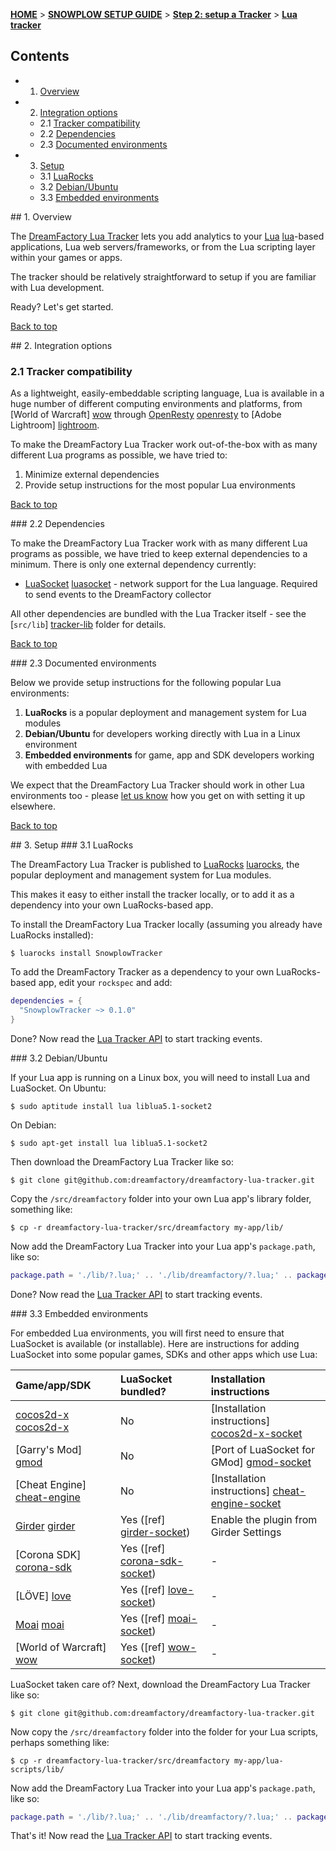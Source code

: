 <a name="top" />

[**HOME**](Home) > [**SNOWPLOW SETUP GUIDE**](Setting-up-DreamFactory) > [**Step 2: setup a Tracker**](Setting-up-a-Tracker) > [**Lua tracker**](Lua-tracker-setup)

## Contents

- 1. [Overview](#overview)
- 2. [Integration options](#integration-options)
  - 2.1 [Tracker compatibility](#compatibility)
  - 2.2 [Dependencies](#dependencies)
  - 2.3 [Documented environments](#documented-envs)
- 3. [Setup](#setup)
  - 3.1 [LuaRocks](#luarocks)
  - 3.2 [Debian/Ubuntu](#deb-ubuntu)
  - 3.3 [Embedded environments](#embed-envs)

<a name="overview" />
## 1. Overview

The [DreamFactory Lua Tracker](https://github.com/dreamfactory/dreamfactory-lua-tracker) lets you add analytics to your [Lua] [lua]-based applications, Lua web servers/frameworks, or from the Lua scripting layer within your games or apps.

The tracker should be relatively straightforward to setup if you are familiar with Lua development.

Ready? Let's get started.

[Back to top](#top)

<a name="integration-options" />
## 2. Integration options

### 2.1 Tracker compatibility

As a lightweight, easily-embeddable scripting language, Lua is available in a huge number of different computing environments and platforms, from [World of Warcraft] [wow] through [OpenResty] [openresty] to [Adobe Lightroom] [lightroom].

To make the DreamFactory Lua Tracker work out-of-the-box with as many different Lua programs as possible, we have tried to:

1. Minimize external dependencies
2. Provide setup instructions for the most popular Lua environments

[Back to top](#top)

<a name="dependencies" />
### 2.2 Dependencies

To make the DreamFactory Lua Tracker work with as many different Lua programs as possible, we have tried to keep external dependencies to a minimum. There is only one external dependency currently:

* [LuaSocket] [luasocket] - network support for the Lua language. Required to send events to the DreamFactory collector

All other dependencies are bundled with the Lua Tracker itself - see the [`src/lib`] [tracker-lib] folder for details.

[Back to top](#top)

<a name="documented-envs" />
### 2.3 Documented environments

Below we provide setup instructions for the following popular Lua environments:

1. **LuaRocks** is a popular deployment and management system for Lua modules
2. **Debian/Ubuntu** for developers working directly with Lua in a Linux environment
3. **Embedded environments** for game, app and SDK developers working with embedded Lua

We expect that the DreamFactory Lua Tracker should work in other Lua environments too - please [let us know](Talk-to-us) how you get on with setting it up elsewhere.

[Back to top](#top)

<a name="setup" />
## 3. Setup

<a name="luarocks" />
### 3.1 LuaRocks

The DreamFactory Lua Tracker is published to [LuaRocks] [luarocks], the popular deployment and management system for Lua modules.

This makes it easy to either install the tracker locally, or to add it as a dependency into your own LuaRocks-based app.

To install the DreamFactory Lua Tracker locally (assuming you already have LuaRocks installed):

    $ luarocks install SnowplowTracker

To add the DreamFactory Tracker as a dependency to your own LuaRocks-based app, edit your `rockspec` and add:

```lua
dependencies = {
  "SnowplowTracker ~> 0.1.0"
}
```

Done? Now read the [Lua Tracker API](Lua-Tracker) to start tracking events.

<a name="deb-ubuntu" />
### 3.2 Debian/Ubuntu

If your Lua app is running on a Linux box, you will need to install Lua and LuaSocket. On Ubuntu:

    $ sudo aptitude install lua liblua5.1-socket2

On Debian:

    $ sudo apt-get install lua liblua5.1-socket2

Then download the DreamFactory Lua Tracker like so:

    $ git clone git@github.com:dreamfactory/dreamfactory-lua-tracker.git

Copy the `/src/dreamfactory` folder into your own Lua app's library folder, something like:

    $ cp -r dreamfactory-lua-tracker/src/dreamfactory my-app/lib/

Now add the DreamFactory Lua Tracker into your Lua app's `package.path`, like so:

```lua
package.path = './lib/?.lua;' .. './lib/dreamfactory/?.lua;' .. package.path
```

Done? Now read the [Lua Tracker API](Lua-Tracker) to start tracking events.

<a name="embed-envs" />
### 3.3 Embedded environments

For embedded Lua environments, you will first need to ensure that LuaSocket is available (or installable). Here are instructions for adding LuaSocket into some popular games, SDKs and other apps which use Lua:

| **Game/app/SDK**              | **LuaSocket bundled?**      | **Installation instructions**                     |
|:------------------------------|:----------------------------|:--------------------------------------------------|
| [cocos2d-x] [cocos2d-x]       | No                          | [Installation instructions] [cocos2d-x-socket]    |
| [Garry's Mod] [gmod]          | No                          | [Port of LuaSocket for GMod] [gmod-socket]        |
| [Cheat Engine] [cheat-engine] | No                          | [Installation instructions] [cheat-engine-socket] |
| [Girder] [girder]             | Yes ([ref] [girder-socket]) | Enable the plugin from Girder Settings            |
| [Corona SDK] [corona-sdk]     | Yes ([ref] [corona-sdk-socket]) | -            |
| [LÖVE] [love]                 | Yes ([ref] [love-socket])   | -                |
| [Moai] [moai]                 | Yes ([ref] [moai-socket])   | -                |
| [World of Warcraft] [wow]     | Yes ([ref] [wow-socket])    | -                |

LuaSocket taken care of? Next, download the DreamFactory Lua Tracker like so:

    $ git clone git@github.com:dreamfactory/dreamfactory-lua-tracker.git

Now copy the `/src/dreamfactory` folder into the folder for your Lua scripts, perhaps something like:

    $ cp -r dreamfactory-lua-tracker/src/dreamfactory my-app/lua-scripts/lib/

Now add the DreamFactory Lua Tracker into your Lua app's `package.path`, like so:

```lua
package.path = './lib/?.lua;' .. './lib/dreamfactory/?.lua;' .. package.path
```

That's it! Now read the [Lua Tracker API](Lua-Tracker) to start tracking events.

[lua]: http://www.lua.org/

[wow]: http://www.wowwiki.com/Lua
[openresty]: http://openresty.org/
[lightroom]: http://www.adobe.com/devnet/photoshoplightroom.html

[luasocket]: http://w3.impa.br/~diego/software/luasocket/

[luarocks]: http://luarocks.org/repositories/rocks/

[girder]: http://www.promixis.com/girder.php
[girder-socket]: http://www.promixis.com/forums/archive/index.php/t-8996.html

[corona-sdk]: http://www.coronalabs.com/products/corona-sdk/
[corona-sdk-socket]: http://docs.coronalabs.com/api/library/socket/index.html

[cocos2d-x]: http://www.cocos2d-x.org/
[cocos2d-x-socket]: http://www.cocos2d-x.org/boards/11/topics/6348

[wow-socket]: http://lua-users.org/wiki/WorldOfWarcraft

[love]: https://love2d.org/
[love-socket]: https://love2d.org/wiki/Tutorial:Networking_with_UDP

[gmod]: http://www.garrysmod.com/
[gmod-socket]: http://www.facepunch.com/showthread.php?t=495940

[cheat-engine]: http://www.cheatengine.org/
[cheat-engine-socket]: http://forum.cheatengine.org/viewtopic.php?p=5311723&sid=af40d179e4af12591d03ef49e6792e5c

[moai]: http://getmoai.com/
[moai-socket]: https://github.com/moai/moai-dev/tree/master/3rdparty/luasocket-2.0.2/samples

[tracker-lib]: https://github.com/dreamfactory/dreamfactory-lua-tracker/tree/master/src/dreamfactory/lib